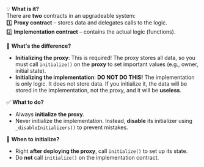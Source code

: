 💡 **What is it?**  
There are **two** contracts in an upgradeable system:  
1️⃣ **Proxy contract** – stores data and delegates calls to the logic.  
2️⃣ **Implementation contract** – contains the actual logic (functions).  

🚨 **What's the difference?**  
- **Initializing the proxy**: This is required! The proxy stores all data, so you must call `initialize()` on the **proxy** to set important values (e.g., owner, initial state).  
- **Initializing the implementation**: **DO NOT DO THIS!** The implementation is only logic. It does not store data. If you initialize it, the data will be stored in the implementation, not the proxy, and it will be **useless**.  

✅ **What to do?**  
- Always **initialize the proxy**.  
- Never initialize the implementation. Instead, **disable** its initializer using `_disableInitializers()` to prevent mistakes.  

📌 **When to initialize?**  
- Right **after deploying the proxy**, call `initialize()` to set up its state.  
- Do **not** call `initialize()` on the implementation contract.
